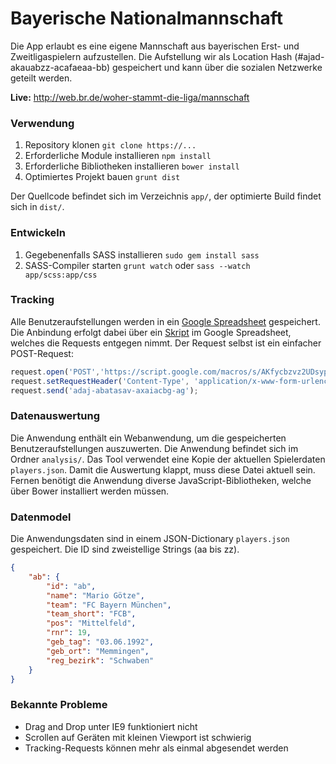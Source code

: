 # Bayerische Nationalmannschaft
Die App erlaubt es eine eigene Mannschaft aus bayerischen Erst- und Zweitligaspielern aufzustellen. Die Aufstellung wir als Location Hash (#ajad-akauabzz-acafaeaa-bb) gespeichert und kann über die sozialen Netzwerke geteilt werden.

**Live:** http://web.br.de/woher-stammt-die-liga/mannschaft

### Verwendung
1. Repository klonen `git clone https://...`
2. Erforderliche Module installieren `npm install`
3. Erforderliche Bibliotheken installieren `bower install`
4. Optimiertes Projekt bauen `grunt dist`

Der Quellcode befindet sich im Verzeichnis `app/`, der optimierte Build findet sich in `dist/`.

### Entwickeln
1. Gegebenenfalls SASS installieren `sudo gem install sass`
2. SASS-Compiler starten `grunt watch` oder `sass --watch app/scss:app/css`

### Tracking
Alle Benutzeraufstellungen werden in ein [Google Spreadsheet](https://docs.google.com/spreadsheets/d/1Flk6E-hy1aHmIno3nkp9n8f2eFBYu4E4Q1tRKCNBheI/) gespeichert. Die Anbindung erfolgt dabei über ein [Skript](https://mashe.hawksey.info/2014/07/google-sheets-as-a-database-insert-with-apps-script-using-postget-methods-with-ajax-example/) im Google Spreadsheet, welches die Requests entgegen nimmt. Der Request selbst ist ein einfacher POST-Request:

```javascript
request.open('POST','https://script.google.com/macros/s/AKfycbzvz2UDsyp6Iy7YMMVbbnUSKwfCsmrabnVBPlGscrz1STIfGEgE/exec', true);
request.setRequestHeader('Content-Type', 'application/x-www-form-urlencoded; charset=UTF-8');
request.send('adaj-abatasav-axaiacbg-ag');
```
### Datenauswertung
Die Anwendung enthält ein Webanwendung, um die gespeicherten Benutzeraufstellungen auszuwerten. Die Anwendung befindet sich im Ordner `analysis/`. Das Tool verwendet eine Kopie der aktuellen Spielerdaten `players.json`. Damit die Auswertung klappt, muss diese Datei aktuell sein. Fernen benötigt die Anwendung diverse JavaScript-Bibliotheken, welche über Bower installiert werden müssen. 

### Datenmodel
Die Anwendungsdaten sind in einem JSON-Dictionary `players.json` gespeichert. Die ID sind zweistellige Strings (aa bis zz). 

```json
{
    "ab": {
    	"id": "ab",
        "name": "Mario Götze",
        "team": "FC Bayern München",
        "team_short": "FCB",
        "pos": "Mittelfeld",
        "rnr": 19,
        "geb_tag": "03.06.1992",
        "geb_ort": "Memmingen",
        "reg_bezirk": "Schwaben"
    }
}
```

### Bekannte Probleme
- Drag and Drop unter IE9 funktioniert nicht
- Scrollen auf Geräten mit kleinen Viewport ist schwierig
- Tracking-Requests können mehr als einmal abgesendet werden
